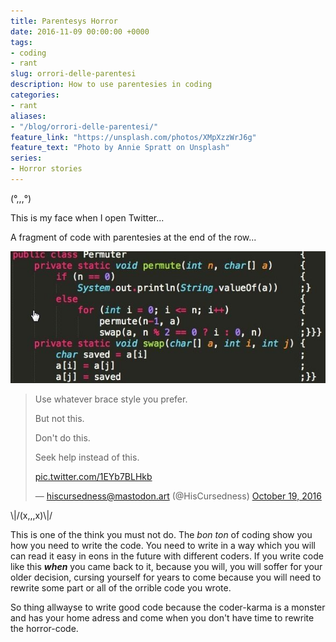 ```yaml
---
title: Parentesys Horror
date: 2016-11-09 00:00:00 +0000
tags:
- coding
- rant
slug: orrori-delle-parentesi
description: How to use parentesies in coding
categories:
- rant
aliases:
- "/blog/orrori-delle-parentesi/"
feature_link: "https://unsplash.com/photos/XMpXzzWrJ6g"
feature_text: "Photo by Annie Spratt on Unsplash"
series:
- Horror stories
---
```

(°,,,°)

This is my face when I open Twitter...

A fragment of code with parentesies at the end of the row...

![Horror code](twitter.jpeg)

>Use whatever brace style you prefer.
>
>But not this.
>
>Don't do this.
>
>Seek help instead of this.
>
><a href="https://t.co/1EYb7BLHkb">pic.twitter.com/1EYb7BLHkb</a></p>— hiscursedness@mastodon.art (@HisCursedness) <a href="https://twitter.com/HisCursedness/status/788690145822306304?ref_src=twsrc%5Etfw">October 19, 2016</a></blockquote>


\\|/(x,,,x)\\|/

This is one of the think you must not do.
The *bon ton* of coding show you how you need to write the code.
You need to write in a way which you will can read it easy in eons in the future with different coders.
If you write code like this ***when*** you came back to it, because you will, you will soffer for your older decision, cursing yourself for years to come because you will need to rewrite some part or all of the orrible code you wrote.

So thing allwayse to write good code because the coder-karma is a monster and has your home adress and come when you don't have time to rewrite the horror-code.


